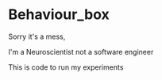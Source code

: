# Behaviour_box

Sorry it's a mess,

I'm a Neuroscientist not a software engineer

This is code to run my experiments
